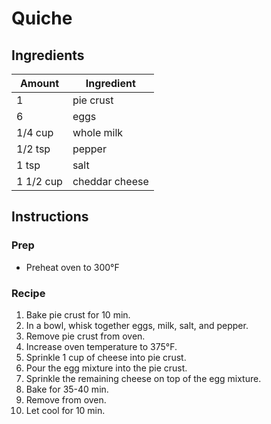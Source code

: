 # Quiche

## Ingredients

| Amount | Ingredient |
| ------ | ---------- |
| 1 | pie crust |
| 6 | eggs |
| 1/4 cup | whole milk |
| 1/2 tsp | pepper |
| 1 tsp | salt |
| 1 1/2 cup | cheddar cheese |

## Instructions

### Prep

- Preheat oven to 300°F

### Recipe

1. Bake pie crust for 10 min.
1. In a bowl, whisk together eggs, milk, salt, and pepper.
1. Remove pie crust from oven.
1. Increase oven temperature to 375°F.
1. Sprinkle 1 cup of cheese into pie crust.
1. Pour the egg mixture into the pie crust.
1. Sprinkle the remaining cheese on top of the egg mixture.
1. Bake for 35-40 min.
1. Remove from oven.
1. Let cool for 10 min.
